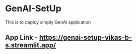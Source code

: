 # GenAI-SetUp
This is to deploy simply GenAI application

## App Link - https://genai-setup-vikas-b-s.streamlit.app/
